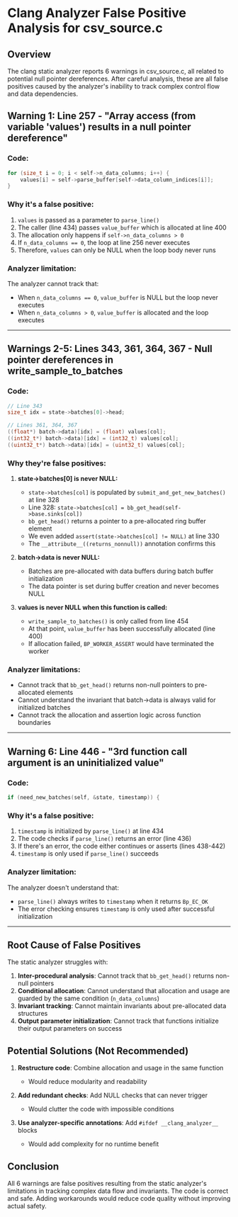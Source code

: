 # Clang Analyzer False Positive Analysis for csv_source.c

## Overview

The clang static analyzer reports 6 warnings in csv_source.c, all related to potential null pointer dereferences. After careful analysis, these are all false positives caused by the analyzer's inability to track complex control flow and data dependencies.

## Warning 1: Line 257 - "Array access (from variable 'values') results in a null pointer dereference"

### Code:
```c
for (size_t i = 0; i < self->n_data_columns; i++) {
    values[i] = self->parse_buffer[self->data_column_indices[i]];
}
```

### Why it's a false positive:
1. `values` is passed as a parameter to `parse_line()` 
2. The caller (line 434) passes `value_buffer` which is allocated at line 400
3. The allocation only happens if `self->n_data_columns > 0`
4. If `n_data_columns == 0`, the loop at line 256 never executes
5. Therefore, `values` can only be NULL when the loop body never runs

### Analyzer limitation:
The analyzer cannot track that:
- When `n_data_columns == 0`, `value_buffer` is NULL but the loop never executes
- When `n_data_columns > 0`, `value_buffer` is allocated and the loop executes

---

## Warnings 2-5: Lines 343, 361, 364, 367 - Null pointer dereferences in write_sample_to_batches

### Code:
```c
// Line 343
size_t idx = state->batches[0]->head;

// Lines 361, 364, 367
((float*) batch->data)[idx] = (float) values[col];
((int32_t*) batch->data)[idx] = (int32_t) values[col];
((uint32_t*) batch->data)[idx] = (uint32_t) values[col];
```

### Why they're false positives:

1. **state->batches[0] is never NULL:**
   - `state->batches[col]` is populated by `submit_and_get_new_batches()` at line 328
   - Line 328: `state->batches[col] = bb_get_head(self->base.sinks[col])`
   - `bb_get_head()` returns a pointer to a pre-allocated ring buffer element
   - We even added `assert(state->batches[col] != NULL)` at line 330
   - The `__attribute__((returns_nonnull))` annotation confirms this

2. **batch->data is never NULL:**
   - Batches are pre-allocated with data buffers during batch buffer initialization
   - The data pointer is set during buffer creation and never becomes NULL

3. **values is never NULL when this function is called:**
   - `write_sample_to_batches()` is only called from line 454
   - At that point, `value_buffer` has been successfully allocated (line 400)
   - If allocation failed, `BP_WORKER_ASSERT` would have terminated the worker

### Analyzer limitations:
- Cannot track that `bb_get_head()` returns non-null pointers to pre-allocated elements
- Cannot understand the invariant that batch->data is always valid for initialized batches
- Cannot track the allocation and assertion logic across function boundaries

---

## Warning 6: Line 446 - "3rd function call argument is an uninitialized value"

### Code:
```c
if (need_new_batches(self, &state, timestamp)) {
```

### Why it's a false positive:
1. `timestamp` is initialized by `parse_line()` at line 434
2. The code checks if `parse_line()` returns an error (line 436)
3. If there's an error, the code either continues or asserts (lines 438-442)
4. `timestamp` is only used if `parse_line()` succeeds

### Analyzer limitation:
The analyzer doesn't understand that:
- `parse_line()` always writes to `timestamp` when it returns `Bp_EC_OK`
- The error checking ensures `timestamp` is only used after successful initialization

---

## Root Cause of False Positives

The static analyzer struggles with:

1. **Inter-procedural analysis**: Cannot track that `bb_get_head()` returns non-null pointers
2. **Conditional allocation**: Cannot understand that allocation and usage are guarded by the same condition (`n_data_columns`)
3. **Invariant tracking**: Cannot maintain invariants about pre-allocated data structures
4. **Output parameter initialization**: Cannot track that functions initialize their output parameters on success

## Potential Solutions (Not Recommended)

1. **Restructure code**: Combine allocation and usage in the same function
   - Would reduce modularity and readability

2. **Add redundant checks**: Add NULL checks that can never trigger
   - Would clutter the code with impossible conditions

3. **Use analyzer-specific annotations**: Add `#ifdef __clang_analyzer__` blocks
   - Would add complexity for no runtime benefit

## Conclusion

All 6 warnings are false positives resulting from the static analyzer's limitations in tracking complex data flow and invariants. The code is correct and safe. Adding workarounds would reduce code quality without improving actual safety.
